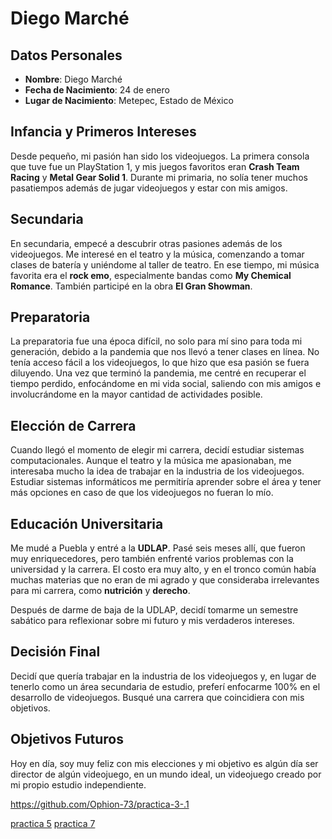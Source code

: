 # Diego Marché

## Datos Personales

- **Nombre**: Diego Marché
- **Fecha de Nacimiento**: 24 de enero
- **Lugar de Nacimiento**: Metepec, Estado de México

## Infancia y Primeros Intereses

Desde pequeño, mi pasión han sido los videojuegos. La primera consola que tuve fue un PlayStation 1, y mis juegos favoritos eran **Crash Team Racing** y **Metal Gear Solid 1**. Durante mi primaria, no solía tener muchos pasatiempos además de jugar videojuegos y estar con mis amigos.

## Secundaria

En secundaria, empecé a descubrir otras pasiones además de los videojuegos. Me interesé en el teatro y la música, comenzando a tomar clases de batería y uniéndome al taller de teatro. En ese tiempo, mi música favorita era el **rock emo**, especialmente bandas como **My Chemical Romance**. También participé en la obra **El Gran Showman**.

## Preparatoria

La preparatoria fue una época difícil, no solo para mí sino para toda mi generación, debido a la pandemia que nos llevó a tener clases en línea. No tenía acceso fácil a los videojuegos, lo que hizo que esa pasión se fuera diluyendo. Una vez que terminó la pandemia, me centré en recuperar el tiempo perdido, enfocándome en mi vida social, saliendo con mis amigos e involucrándome en la mayor cantidad de actividades posible.

## Elección de Carrera

Cuando llegó el momento de elegir mi carrera, decidí estudiar sistemas computacionales. Aunque el teatro y la música me apasionaban, me interesaba mucho la idea de trabajar en la industria de los videojuegos. Estudiar sistemas informáticos me permitiría aprender sobre el área y tener más opciones en caso de que los videojuegos no fueran lo mío.

## Educación Universitaria

Me mudé a Puebla y entré a la **UDLAP**. Pasé seis meses allí, que fueron muy enriquecedores, pero también enfrenté varios problemas con la universidad y la carrera. El costo era muy alto, y en el tronco común había muchas materias que no eran de mi agrado y que consideraba irrelevantes para mi carrera, como **nutrición** y **derecho**.

Después de darme de baja de la UDLAP, decidí tomarme un semestre sabático para reflexionar sobre mi futuro y mis verdaderos intereses. 

## Decisión Final

Decidí que quería trabajar en la industria de los videojuegos y, en lugar de tenerlo como un área secundaria de estudio, preferí enfocarme 100% en el desarrollo de videojuegos. Busqué una carrera que coincidiera con mis objetivos.

## Objetivos Futuros

Hoy en día, soy muy feliz con mis elecciones y mi objetivo es algún día ser director de algún videojuego, en un mundo ideal, un videojuego creado por mi propio estudio independiente.

https://github.com/Ophion-73/practica-3-.1

[practica 5](parctica-5.md) 
[practica 7](https://github.com/Ophion-73/Practica-6) 
